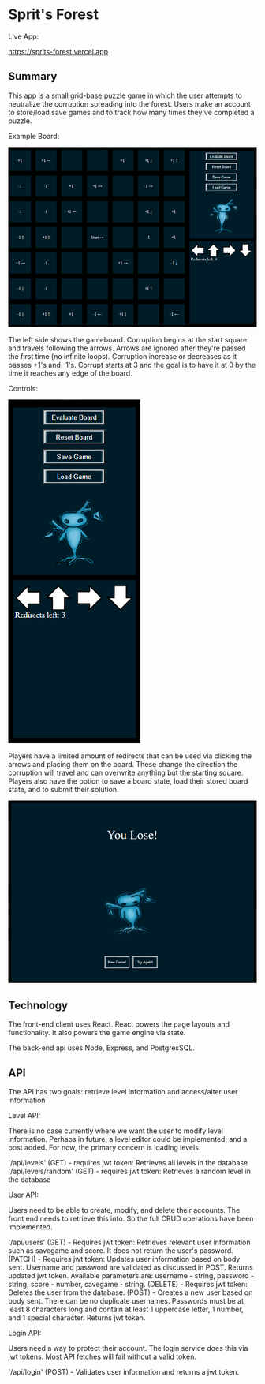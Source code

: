 Sprit's Forest
=====================================

Live App:

https://sprits-forest.vercel.app

Summary
----------------------------
This app is a small grid-base puzzle game in which the user
attempts to neutralize the corruption spreading into the forest.
Users make an account to store/load save games and to track how
many times they've completed a puzzle.

Example Board:

![alt text](./readme_images/example_board.png)

The left side shows the gameboard. Corruption begins at the start square and travels following the arrows. Arrows are ignored after they're passed the first time (no infinite loops). Corruption increase or decreases as it passes +1's and -1's. Corrupt starts at 3 and the goal is to have it at 0 by the time it reaches any edge of the board.

Controls: 

![alt text](./readme_images/example_controls.png)

Players have a limited amount of redirects that can be used via clicking the arrows and placing them on the board. These change the direction the corruption will travel and can overwrite anything but the starting square. Players also have the option to save a board state, load their stored board state, and to submit their solution.

![alt text](./readme_images/example_loss.png)

Technology
-----------------------------
The front-end client uses React. React powers the page layouts
and functionality. It also powers the game engine via state.

The back-end api uses Node, Express, and PostgresSQL.

API
------------------------------
The API has two goals: retrieve level information and access/alter user information

Level API:

There is no case currently where we want the user to modify level information. Perhaps in future, a level editor could be implemented, and a post added. For now, the primary concern is loading levels. 

'/api/levels' (GET) - requires jwt token: Retrieves all levels in the database
'/api/levels/random' (GET) - requires jwt token: Retrieves a random level in the database

User API:

Users need to be able to create, modify, and delete their accounts. The front end needs to retrieve this info. So the full CRUD operations
have been implemented.

'/api/users'
(GET) - Requires jwt token: Retrieves relevant user information such as savegame and score. It does not return the user's password.
(PATCH) - Requires jwt token: Updates user information based on body sent. Username and password are validated as discussed in POST. Returns updated jwt token. 
Available parameters are: username - string, password - string, score - number, savegame - string.
(DELETE) - Requires jwt token: Deletes the user from the database.
(POST) - Creates a new user based on body sent. There can be no duplicate usernames. Passwords must be at least 8 characters long and contain at least 1 uppercase letter, 1 number, and 1 special character. Returns jwt token.

Login API:

Users need a way to protect their account. The login service does this via jwt tokens. Most API fetches will fail without a valid token.

'/api/login'
(POST) - Validates user information and returns a jwt token.